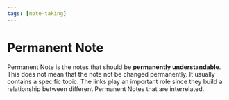 ```yaml
---
tags: [note-taking]
---
```


# Permanent Note

Permanent Note is the notes that should be **permanently understandable**. This
does not mean that the note not be changed permanently. It usually contains a
specific topic. The links play an important role since they build a relationship
between different Permanent Notes that are interrelated.
